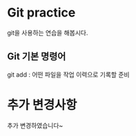 # Git practice

git을 사용하는 연습을 해봅시다. 

## Git 기본 명령어

git add : 어떤 파일을 작업 이력으로 기록할 준비

# 추가 변경사항

추가 변경하였습니다~
